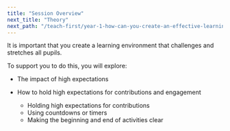 ```yaml
---
title: "Session Overview"
next_title: "Theory"
next_path: "/teach-first/year-1-how-can-you-create-an-effective-learning-environment/autumn-week-7-ect-theory"
---
```


It is important that you create a learning environment that challenges and stretches all pupils.

To support you to do this, you will explore:

- The impact of high expectations

- How to hold high expectations for contributions and engagement

  - Holding high expectations for contributions
  - Using countdowns or timers
  - Making the beginning and end of activities clear

